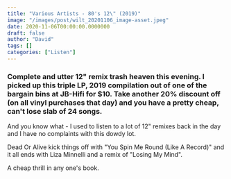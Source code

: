 ```yaml
---
title: "Various Artists - 80's 12\" (2019)"
image: "/images/post/wilt_20201106_image-asset.jpeg"
date: 2020-11-06T00:00:00.0000000
draft: false
author: "David"
tags: []
categories: ["Listen"]
---
```

### Complete and utter 12" remix trash heaven this evening. I picked up this triple LP, 2019 compilation out of one of the bargain bins at JB-Hifi for $10. Take another 20% discount off (on all vinyl purchases that day) and you have a pretty cheap, can't lose slab of 24 songs.

 And you know what - I used to listen to a lot of 12" remixes back in the day and I have no complaints with this dowdy lot.

 Dead Or Alive kick things off with "You Spin Me Round (Like A Record)" and it all ends with Liza Minnelli and a remix of "Losing My Mind".

 A cheap thrill in any one's book.